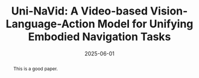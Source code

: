 ---
title:          "Uni-NaVid: A Video-based Vision-Language-Action Model for Unifying Embodied Navigation Tasks"
date:           2025-06-01
selected:       true
pub:            "RSS 2025"
pub_date:       "2025"
abstract: >-
  This is a good paper.
cover:          /assets/images/covers/uni-navid.jpg
cover_gif:       /assets/images/covers/uni-navid.gif
authors:
- Jiazhao Zhang
- Kunyu Wang
- Shaoan Wang
- Minghan Li
- Haoran Liu
- Songlin Wei
- Zhongyuan Wang
- Zhizheng Zhang†
- He Wang†
links:
  Paper: https://arxiv.org/pdf/2412.06224
  Project page: https://pku-epic.github.io/Uni-NaVid/
  Code: https://github.com/jzhzhang/Uni-NaVid
---